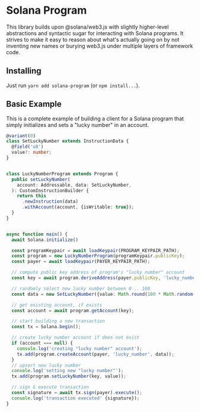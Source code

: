 # Solana Program
This library builds upon @solana/web3.js with slightly higher-level abstractions
and syntactic sugar for interacting with Solana programs. It strives to make it
easy to reason about what's actually going on by not inventing new names or
burying web3.js under multiple layers of framework code.

## Installing
Just run `yarn add solana-program` (or `npm install...`).

## Basic Example
This is a complete example of building a client for a Solana program that simply
initializes and sets a "lucky number" in an account.

```typescript
@variant(0)
class SetLuckyNumber extends InstructionData {
  @field('u8')
  value?: number;
}


class LuckyNumberProgram extends Program {
  public setLuckyNumber(
    account: Addressable, data: SetLuckyNumber,
  ): CustomInstructionBuilder {
    return this
      .newInstruction(data)
      .withAccount(account, {isWritable: true});
  }
}


async function main() {
  await Solana.initialize()

  const programKeypair = await loadKeypair(PROGRAM_KEYPAIR_PATH);
  const program = new LuckyNumberProgram(programKeypair.publicKey);
  const payer = await loadKeypair(PAYER_KEYPAIR_PATH);

  // compute public key address of program's "lucky number" account
  const key = await program.deriveAddress(payer.publicKey, 'lucky_number');

  // randomly select new lucky number between 0 .. 100
  const data = new SetLuckyNumber({value: Math.round(100 * Math.random())});

  // get existing account, if exists
  const account = await program.getAccount(key);

  // start building a new transaction
  const tx = Solana.begin();

  // create lucky number account if does not exist
  if (account === null) {
    console.log('creating "lucky number" account');
    tx.add(program.createAccount(payer, 'lucky_number', data));
  }
  // upsert new lucky number
  console.log('setting new "lucky number"');
  tx.add(program.setLuckyNumber(key, value));

  // sign & execute transaction
  const signature = await tx.sign(payer).execute();
  console.log('transaction executed' {signature});
}
```